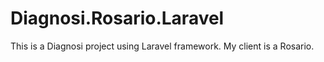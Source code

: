 # Diagnosi.Rosario.Laravel
This is a Diagnosi project using Laravel framework. My client is a Rosario.
